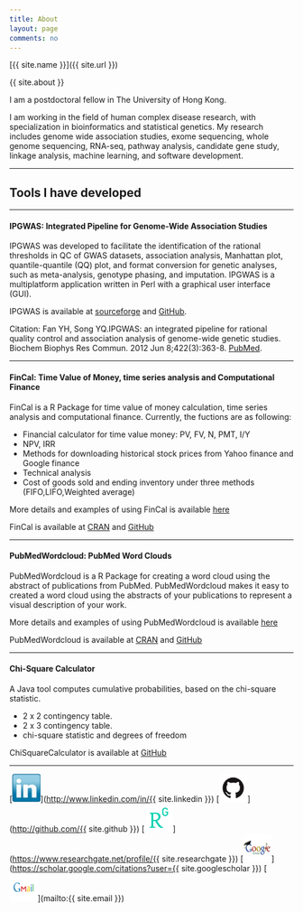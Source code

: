 ```yaml
---
title: About
layout: page
comments: no
---
```


[{{ site.name }}]({{ site.url }})

{{ site.about }}

I am a postdoctoral fellow in The University of Hong Kong.    

I am working in the field of human complex disease research, with specialization in bioinformatics and statistical genetics. My research includes genome wide association studies, exome sequencing, whole genome sequencing, RNA-seq, pathway analysis, candidate gene study, linkage analysis, machine learning, and software development. 


***

## Tools I have developed

***

#### IPGWAS: Integrated Pipeline for Genome-Wide Association Studies

IPGWAS was developed to facilitate the identification of the rational thresholds in QC of GWAS datasets, association analysis, Manhattan plot, quantile-quantile (QQ) plot, and format conversion for genetic analyses, such as meta-analysis, genotype phasing, and imputation. IPGWAS is a multiplatform application written in Perl with a graphical user interface (GUI).  

IPGWAS is available at [sourceforge](http://sourceforge.net/projects/ipgwas/) and [GitHub](https://github.com/felixfan/IPGWAS).

Citation: Fan YH, Song YQ.IPGWAS: an integrated pipeline for rational quality control and association analysis of genome-wide genetic studies. Biochem Biophys Res Commun. 2012 Jun 8;422(3):363-8. [PubMed](http://www.ncbi.nlm.nih.gov/pubmed/22564732).

***

#### FinCal: Time Value of Money, time series analysis and Computational Finance

FinCal is a R Package for time value of money calculation, time series analysis and computational finance. Currently, the fuctions are as following:

* Financial calculator for time value money: PV, FV, N, PMT, I/Y
* NPV, IRR
* Methods for downloading historical stock prices from Yahoo finance and Google finance
* Technical analysis
* Cost of goods sold and ending inventory under three methods (FIFO,LIFO,Weighted average)

More details and examples of using FinCal is available [here](http://felixfan.github.io/FinCal/)

FinCal is available at [CRAN](http://cran.r-project.org/web/packages/FinCal/index.html) and [GitHub](https://github.com/felixfan/FinCal)

***

#### PubMedWordcloud: PubMed Word Clouds

PubMedWordcloud is a R Package for creating a word cloud using the abstract of publications from PubMed. PubMedWordcloud makes it easy to created a word cloud using the abstracts of your publications to represent a visual description of your work.

More details and examples of using PubMedWordcloud is available [here](http://felixfan.github.io/PubMedWordcloud/)

PubMedWordcloud is available at [CRAN](http://cran.r-project.org/web/packages/PubMedWordcloud/index.html) and [GitHub](https://github.com/felixfan/PubMedWordcloud)

***

#### Chi-Square Calculator

A Java tool computes cumulative probabilities, based on the chi-square statistic.    

* 2 x 2 contingency table.
* 2 x 3 contingency table.
* chi-square statistic and degrees of freedom

ChiSquareCalculator is available at [GitHub](http://felixfan.github.io/ChiSquareCalculator/) 

***

[<img src="/logo/linkedin.jpg" alt="Smiley face" height="50" width="50">](http://www.linkedin.com/in/{{ site.linkedin }})
[<img src="/logo/GitHub.png" alt="Smiley face" height="50" width="50">](http://github.com/{{ site.github }})
[<img src="/logo/rg.png" alt="Smiley face" height="50" width="50"/>](https://www.researchgate.net/profile/{{ site.researchgate }})
[<img src="/logo/google-scholar.jpg" alt="Smiley face" height="50" width="50"/>](https://scholar.google.com/citations?user={{ site.googlescholar }})
[<img src="/logo/Gmail.png" alt="Smiley face" height="50" width="50"/>](mailto:{{ site.email }})
